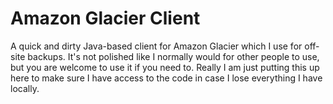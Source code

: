 # Amazon Glacier Client

A quick and dirty Java-based client for Amazon Glacier which I use for off-site backups.  It's not polished like I normally would for other people to use, but you are welcome to use it if you need to.  Really I am just putting this up here to make sure I have access to the code in case I lose everything I have locally.

